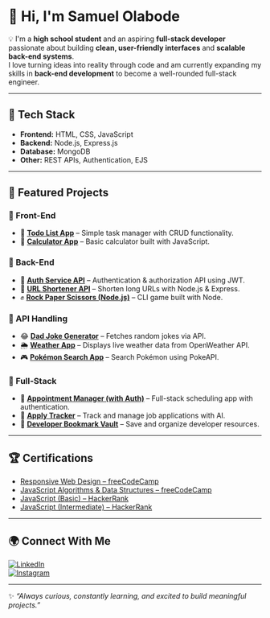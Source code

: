 # 👋 Hi, I'm Samuel Olabode  

💡 I'm a **high school student** and an aspiring **full-stack developer** passionate about building **clean, user-friendly interfaces** and **scalable back-end systems**.  
I love turning ideas into reality through code and am currently expanding my skills in **back-end development** to become a well-rounded full-stack engineer.  

---

## 🚀 Tech Stack  

- **Frontend:** HTML, CSS, JavaScript  
- **Backend:** Node.js, Express.js  
- **Database:** MongoDB  
- **Other:** REST APIs, Authentication, EJS  

---

## 📌 Featured Projects  

### 🔹 Front-End  
- 📝 [**Todo List App**](https://github.com/DevOlabode/todoList-App) – Simple task manager with CRUD functionality.  
- 🧮 [**Calculator App**](https://github.com/DevOlabode/simple-calculator-app) – Basic calculator built with JavaScript.  

### 🔹 Back-End  
- 🔑 [**Auth Service API**](https://github.com/DevOlabode/auth-service-API) – Authentication & authorization API using JWT.  
- 🔗 [**URL Shortener API**](https://github.com/DevOlabode/url-shortener-microservice) – Shorten long URLs with Node.js & Express.  
- ✊ [**Rock Paper Scissors (Node.js)**](https://github.com/DevOlabode/rock-paper-scissors-with-node) – CLI game built with Node.  

### 🔹 API Handling  
- 😂 [**Dad Joke Generator**](https://github.com/DevOlabode/Random-dad-joke-generator) – Fetches random jokes via API.  
- 🌦 [**Weather App**](https://github.com/DevOlabode/weather-App) – Displays live weather data from OpenWeather API.  
- 🎮 [**Pokémon Search App**](https://github.com/DevOlabode/pokemon-website) – Search Pokémon using PokeAPI.  

### 🔹 Full-Stack  
- 📅 [**Appointment Manager (with Auth)**](https://github.com/DevOlabode/appointment-manager-with-auth) – Full-stack scheduling app with authentication.  
- 📂 [**Apply Tracker**](https://github.com/DevOlabode/apply-tracker-final) – Track and manage job applications with AI.  
- 🔖 [**Developer Bookmark Vault**](https://github.com/DevOlabode/developer-bookmark-vault) – Save and organize developer resources.  

---

## 🏆 Certifications  

- [Responsive Web Design – freeCodeCamp](https://www.freecodecamp.org/certification/DevOlabode/responsive-web-design)  
- [JavaScript Algorithms & Data Structures – freeCodeCamp](https://www.freecodecamp.org/certification/DevOlabode/javascript-algorithms-and-data-structures-v8)  
- [JavaScript (Basic) – HackerRank](https://www.hackerrank.com/certificates/884b42dc829d)  
- [JavaScript (Intermediate) – HackerRank](https://www.hackerrank.com/certificates/ca76dd870b7f)  

---

## 🌍 Connect With Me  

[![LinkedIn](https://img.shields.io/badge/LinkedIn-0A66C2?style=for-the-badge&logo=linkedin&logoColor=white)](https://linkedin.com/in/Samuelolabode)  
[![Instagram](https://img.shields.io/badge/Instagram-E4405F?style=for-the-badge&logo=instagram&logoColor=white)](https://www.instagram.com/devolabode/)  

---

✨ *“Always curious, constantly learning, and excited to build meaningful projects.”*  

